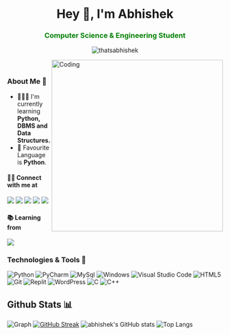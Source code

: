 <h1 align="center">Hey 👋, I'm Abhishek</h1>
<h3 align="center" style="color:green;">Computer Science & Engineering Student</h3>
<p align="center"> <img src="https://komarev.com/ghpvc/?username=thatsabhishek&label=Profile%20views&color=0e75b6&style=flat" alt="thatsabhishek"/></p>
<img align="right" alt="Coding" width="400" src="https://cdn.dribbble.com/users/730703/screenshots/6581243/avento.gif" />
<br/>  
  
### About Me 🙂

- 🧑🏻‍💻 I'm currently learning **Python, DBMS and Data Structures.**
- 💖 Favourite Language is **Python**.
#### 🤝🏻 Connect with me at 
[![](https://img.shields.io/badge/LinkedIn-0077B5?style=for-the-badge&logo=linkedin&logoColor=white)](https://www.linkedin.com/in/abhishek-gupta-ba490a210/) 
[![](https://img.shields.io/badge/Instagram-E4405F?style=for-the-badge&logo=instagram&logoColor=white)](https://www.instagram.com/thatsabhishek_19/) 
[![](https://img.shields.io/badge/Twitter-1DA1F2?style=for-the-badge&logo=twitter&logoColor=white)](https://twitter.com/Abhishek_3696) 
[![](https://img.shields.io/badge/-Sololearn-3a464b?style=for-the-badge&logo=Sololearn&logoColor=white)](https://www.sololearn.com/profile/13012582) 
[![](https://img.shields.io/badge/-LeetCode-FFA116?style=for-the-badge&logo=LeetCode&logoColor=black)](https://leetcode.com/Abhishek_gupta_/)

#### 📚 Learning from 
[![](https://img.shields.io/badge/coding%20ninjas-DD6620?style=for-the-badge&logo=codingninjas&logoColor=white)](https://www.codingninjas.com/?referralCode=ZHNSK) 

### Technologies & Tools 🔧

![Python](https://img.shields.io/badge/python-3670A0?style=for-the-badge&logo=python&logoColor=ffdd54)
![PyCharm](https://img.shields.io/badge/PyCharm-000000.svg?&style=for-the-badge&logo=PyCharm&logoColor=white)
![MySql](https://img.shields.io/badge/MySQL-005C84?style=for-the-badge&logo=mysql&logoColor=white)
![Windows](https://img.shields.io/badge/Windows-0078D6?style=for-the-badge&logo=windows&logoColor=white)
![Visual Studio Code](https://img.shields.io/badge/Visual%20Studio%20Code-0078d7.svg?style=for-the-badge&logo=visual-studio-code&logoColor=white)
![HTML5](https://img.shields.io/badge/html5-%23E34F26.svg?style=for-the-badge&logo=html5&logoColor=white)
![Git](https://img.shields.io/badge/git-%23F05033.svg?style=for-the-badge&logo=git&logoColor=white)
![Replit](https://img.shields.io/badge/replit-667881?style=for-the-badge&logo=replit&logoColor=white)
![WordPress](https://img.shields.io/badge/Wordpress-21759B?style=for-the-badge&logo=wordpress&logoColor=white)
![C](https://img.shields.io/badge/C-00599C?style=for-the-badge&logo=c&logoColor=white)
![C++](https://img.shields.io/badge/C%2B%2B-00599C?style=for-the-badge&logo=c%2B%2B&logoColor=white)


## Github Stats 📊
![Graph](https://github-profile-summary-cards.vercel.app/api/cards/profile-details?username=thatsabhishek&theme=nord_dark)
[![GitHub Streak](https://github-readme-streak-stats.herokuapp.com?user=thatsabhishek&theme=nord&border_radius=5.1)](https://git.io/streak-stats)
![abhishek's GitHub stats](https://github-readme-stats.vercel.app/api?username=thatsabhishek&show_icons=true&theme=nord)
![Top Langs](https://github-readme-stats.vercel.app/api/top-langs/?username=thatsabhishek&layout=compact&theme=nord)
